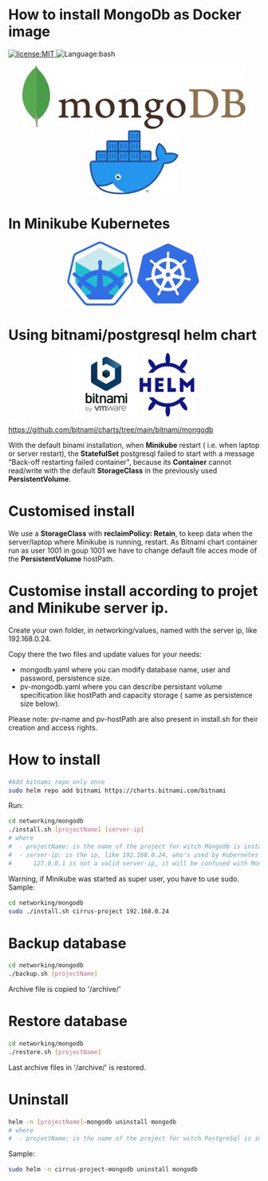 # How to install MongoDb as Docker image

<p>
  <a href="./LICENSE">
      <img
        alt="license:MIT"
        src="https://img.shields.io/badge/License-MIT-blue"
      />
  </a>
  <img
      alt="Language:bash"
      src="https://img.shields.io/badge/Language-bash-green"
  />
</p>

<p align="center">
<img
    alt="PostgreSql-Logo"
    src="./assets/mongodb.svg"
    height="128"
/>
<img
    alt="docker-Logo"
    src="./assets/docker.png"
    height="128"
/>
</p>


# In Minikube Kubernetes

<p align="center">
<img
    alt="minikube-Logo"
    src="./assets/minikube.png"
    height="128"
/>
<img
    alt="kubernetes-Logo"
    src="./assets/kubernetes.png"
    height="128"
/>
</p>

# Using bitnami/postgresql helm chart

<p align="center">
<img
    alt="minikube-Logo"
    src="./assets/bitnami.png"
    height="128"
/>
<img
    alt="helm-Logo"
    src="./assets/helm.svg"
    height="128"
/>
</p>

https://github.com/bitnami/charts/tree/main/bitnami/mongodb

With the default binami installation, when **Minikube** restart ( i.e. when laptop or server restart), the **StatefulSet** postgresql failed to start with a message "Back-off restarting failed container", because its **Container** cannot read/write with the default **StorageClass** in the previously used **PersistentVolume**.

# Customised install

We use a **StorageClass** with **reclaimPolicy: Retain**, to keep data when the server/laptop where Minikube is running, restart.
As Bitnami chart container run as user 1001 in goup 1001 we have to change default file acces mode of the **PersistentVolume** hostPath.

# Customise install according to projet and Minikube server ip.
Create your own folder, in networking/values, named with the server ip, like 192.168.0.24. 

Copy there the two files and update values for your needs:
- mongodb.yaml where you can modify database name, user and password, persistence size.
- pv-mongodb.yaml where you can describe persistant volume specification like hostPath and capacity storage ( same as persistence size below).

Please note: pv-name and pv-hostPath are also present in install.sh for their creation and access rights.

# How to install

```bash
#Add bitnami repo only once
sudo helm repo add bitnami https://charts.bitnami.com/bitnami
```

 Run:
```bash
cd networking/mongodb
./install.sh [projectName] [server-ip]
# where 
#  - projectName: is the name of the project for witch Mongodb is installed
#  - server-ip: is the ip, like 192.168.0.24, who's used by Kubernetes Mongodb service to share the database with external uses.
#      127.0.0.1 is not a valid server-ip, it will be confused with Mongodb Docker loopback localhost ip adress.
```
Warning, if Minikube was started as super user, you have to use sudo.
Sample:
```bash
cd networking/mongodb
sudo ./install.sh cirrus-project 192.168.0.24
```
# Backup database
```bash
cd networking/mongodb
./backup.sh [projectName] 

```
Archive file is copied to '/archive/'

# Restore database
```bash
cd networking/mongodb
./restore.sh [projectName] 

```
Last archive files in '/archive/' is restored.


# Uninstall
```bash
helm -n [projectName]-mongodb uninstall mongodb
# where 
#  - projectName: is the name of the project for witch PostgreSql is installed
```

Sample:
```bash
sudo helm -n cirrus-project-mongodb uninstall mongodb

```
